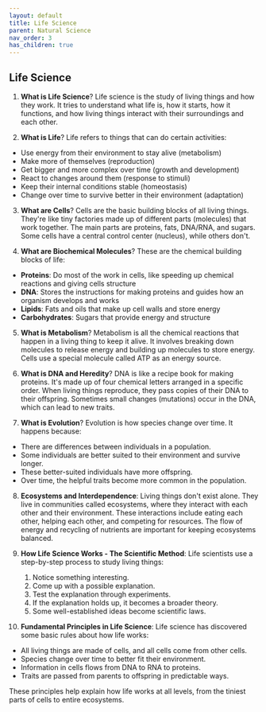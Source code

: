 ```yaml
---
layout: default
title: Life Science
parent: Natural Science
nav_order: 3
has_children: true
---
```


## Life Science

1. **What is Life Science**? Life science is the study of living things and how they work. It tries to understand what life is, how it starts, how it functions, and how living things interact with their surroundings and each other.

2. **What is Life**? Life refers to things that can do certain activities:
- Use energy from their environment to stay alive (metabolism)
- Make more of themselves (reproduction)
- Get bigger and more complex over time (growth and development)
- React to changes around them (response to stimuli)
- Keep their internal conditions stable (homeostasis)
- Change over time to survive better in their environment (adaptation)

3. **What are Cells**? Cells are the basic building blocks of all living things. They're like tiny factories made up of different parts (molecules) that work together. The main parts are proteins, fats, DNA/RNA, and sugars. Some cells have a central control center (nucleus), while others don't.

4. **What are Biochemical Molecules**? These are the chemical building blocks of life:
- **Proteins**: Do most of the work in cells, like speeding up chemical reactions and giving cells structure
- **DNA**: Stores the instructions for making proteins and guides how an organism develops and works
- **Lipids**: Fats and oils that make up cell walls and store energy
- **Carbohydrates**: Sugars that provide energy and structure

5. **What is Metabolism**? Metabolism is all the chemical reactions that happen in a living thing to keep it alive. It involves breaking down molecules to release energy and building up molecules to store energy. Cells use a special molecule called ATP as an energy source.

6. **What is DNA and Heredity**? DNA is like a recipe book for making proteins. It's made up of four chemical letters arranged in a specific order. When living things reproduce, they pass copies of their DNA to their offspring. Sometimes small changes (mutations) occur in the DNA, which can lead to new traits.

7. **What is Evolution**? Evolution is how species change over time. It happens because:
- There are differences between individuals in a population.
- Some individuals are better suited to their environment and survive longer.
- These better-suited individuals have more offspring.
- Over time, the helpful traits become more common in the population.

8. **Ecosystems and Interdependence**: Living things don't exist alone. They live in communities called ecosystems, where they interact with each other and their environment. These interactions include eating each other, helping each other, and competing for resources. The flow of energy and recycling of nutrients are important for keeping ecosystems balanced.

9. **How Life Science Works - The Scientific Method**: Life scientists use a step-by-step process to study living things:
    1. Notice something interesting.
    2. Come up with a possible explanation.
    3. Test the explanation through experiments.
    4. If the explanation holds up, it becomes a broader theory.
    5. Some well-established ideas become scientific laws.

10. **Fundamental Principles in Life Science**: Life science has discovered some basic rules about how life works:
- All living things are made of cells, and all cells come from other cells.
- Species change over time to better fit their environment.
- Information in cells flows from DNA to RNA to proteins.
- Traits are passed from parents to offspring in predictable ways.

These principles help explain how life works at all levels, from the tiniest parts of cells to entire ecosystems.
